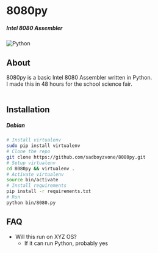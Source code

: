 # 8080py
##### Intel 8080 Assembler<br />
![Python](https://www.python.org/static/community_logos/python-logo-master-v3-TM.png "Written in Python")<br >
## About
8080py is a basic Intel 8080 Assembler written in Python.<br />
I made this in 48 hours for the school science fair.<br /><br />
## Installation
##### Debian
```bash
# Install virtualenv
sudo pip install virtualenv
# Clone the repo
git clone https://github.com/sadboyzvone/8080py.git
# Setup virtualenv
cd 8080py && virtualenv .
# Activate virtualenv
source bin/activate
# Install requirements
pip install -r requirements.txt
# Run
python bin/8080.py
```
## FAQ
* Will this run on XYZ OS?
   - If it can run Python, probably yes
